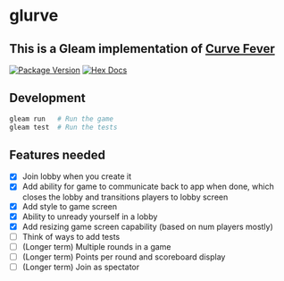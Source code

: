 # glurve

## This is a Gleam implementation of [Curve Fever](https://en.wikipedia.org/wiki/Achtung,_die_Kurve!)

[![Package Version](https://img.shields.io/hexpm/v/glurve)](https://hex.pm/packages/glurve)
[![Hex Docs](https://img.shields.io/badge/hex-docs-ffaff3)](https://hexdocs.pm/glurve/)

## Development

```sh
gleam run   # Run the game
gleam test  # Run the tests
```

## Features needed
- [x] Join lobby when you create it
- [x] Add ability for game to communicate back to app when done, which closes the lobby and transitions players to lobby screen
- [x] Add style to game screen
- [x] Ability to unready yourself in a lobby
- [x] Add resizing game screen capability (based on num players mostly)
- [ ] Think of ways to add tests
- [ ] (Longer term) Multiple rounds in a game
- [ ] (Longer term) Points per round and scoreboard display
- [ ] (Longer term) Join as spectator